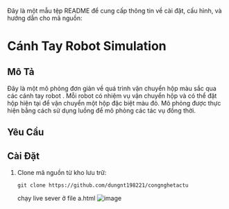 Đây là một mẫu tệp README để cung cấp thông tin về cài đặt, cấu hình, và hướng dẫn cho mã nguồn:

# Cánh Tay Robot Simulation

## Mô Tả

Đây là một mô phỏng đơn giản về quá trình vận chuyển hộp màu sắc qua các cánh tay robot . Mỗi robot có nhiệm vụ vận chuyển hộp và có thể đặt hộp hiện tại để vận chuyển một hộp đặc biệt màu đỏ. Mô phỏng được thực hiện bằng cách sử dụng luồng để mô phỏng các tác vụ đồng thời.

## Yêu Cầu


## Cài Đặt

1. Clone mã nguồn từ kho lưu trữ:

    ```
    git clone https://github.com/dungnt198221/congnghetactu
    ```

    chạy live sever ở file a.html
   ![image](https://github.com/dungnt198221/congnghetactu/assets/118751230/978211c0-b466-4df8-950f-fee8c41ba92f)

